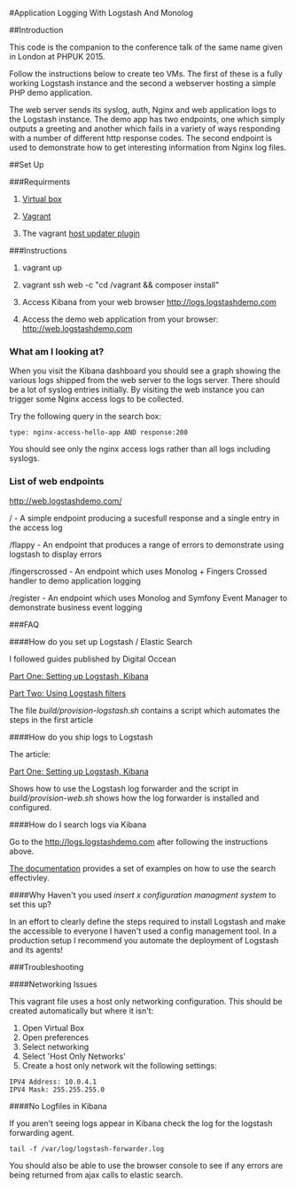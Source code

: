 #Application Logging With Logstash And Monolog 

##Introduction

This code is the companion to the conference talk of the same name given in 
London at PHPUK 2015. 

Follow the instructions below to create teo VMs. The first of these is a fully working 
Logstash instance and the second a webserver hosting a simple PHP demo application.

The web server sends its syslog, auth, Nginx and web application logs to the Logstash
instance. The demo app has two endpoints, one which simply outputs a greeting and 
another which fails in a variety of ways responding with a number of different http 
response codes. The second endpoint is used to demonstrate how to get interesting 
information from Nginx log files. 

##Set Up

###Requirments

1. [Virtual box](https://www.virtualbox.org/)

2. [Vagrant](https://www.vagrantup.com/)

3. The vagrant [host updater plugin](https://github.com/cogitatio/vagrant-hostsupdater)

###Instructions

1. vagrant up

2. vagrant ssh web -c "cd /vagrant && composer install"

3. Access Kibana from your web browser http://logs.logstashdemo.com

4. Access the demo web application from your browser: http://web.logstashdemo.com

### What am I looking at? 

When you visit the Kibana dashboard you should see a graph showing the various logs shipped from the web server 
to the logs server. There should be a lot of syslog entries initially. By visiting the web instance you can trigger some
Nginx access logs to be collected. 

Try the following query in the search box: 

```
type: nginx-access-hello-app AND response:200
```

You should see only the nginx access logs rather than all logs including syslogs.

### List of web endpoints

http://web.logstashdemo.com/

/ - A simple endpoint producing a sucesfull response and a single entry in the access log

/flappy - An endpoint that produces a range of errors to demonstrate using logstash to display errors

/fingerscrossed - An endpoint which uses Monolog + Fingers Crossed handler to demo application logging

/register - An endpoint which uses Monolog and Symfony Event Manager to demonstrate business event logging

###FAQ 

####How do you set up Logstash / Elastic Search 

I followed guides published by Digital Occean

[Part One: Setting up Logstash, Kibana](https://www.digitalocean.com/community/tutorials/how-to-use-logstash-and-kibana-to-centralize-and-visualize-logs-on-ubuntu-14-04)

[Part Two: Using Logstash filters](https://www.digitalocean.com/community/tutorials/adding-logstash-filters-to-improve-centralized-logging)

The file *build/provision-logstash.sh* contains a script which automates the steps in the first article

####How do you ship logs to Logstash

The article: 

[Part One: Setting up Logstash, Kibana](https://www.digitalocean.com/community/tutorials/how-to-use-logstash-and-kibana-to-centralize-and-visualize-logs-on-ubuntu-14-04)

Shows how to use the Logstash log forwarder and the script in *build/provision-web.sh* 
shows how the log forwarder is installed and configured. 

####How do I search logs via Kibana 

Go to the http://logs.logstashdemo.com after following the instructions above. 

[The documentation](http://www.elasticsearch.org/guide/en/kibana/current/working-with-queries-and-filters.html) provides a set of examples on how to use the search effectivley.   

####Why Haven't you used *insert x configuration managment system* to set this up?

In an effort to clearly define the steps required to install Logstash and make the accessible to everyone I haven't used a config management tool.
In a production setup I recommend you automate the deployment of Logstash and its agents! 

###Troubleshooting

####Networking Issues

This vagrant file uses a host only networking configuration. This should be created automatically but where it isn't:

1) Open Virtual Box
2) Open preferences
3) Select networking
4) Select 'Host Only Networks'
5) Create a host only network wit the following settings: 
```
IPV4 Address: 10.0.4.1
IPV4 Mask: 255.255.255.0
```

####No Logfiles in Kibana

If you aren't seeing logs appear in Kibana check the log for the logstash forwarding agent.
```
tail -f /var/log/logstash-forwarder.log
```

You should also be able to use the browser console to see if any errors are being returned from ajax calls to elastic search.


  